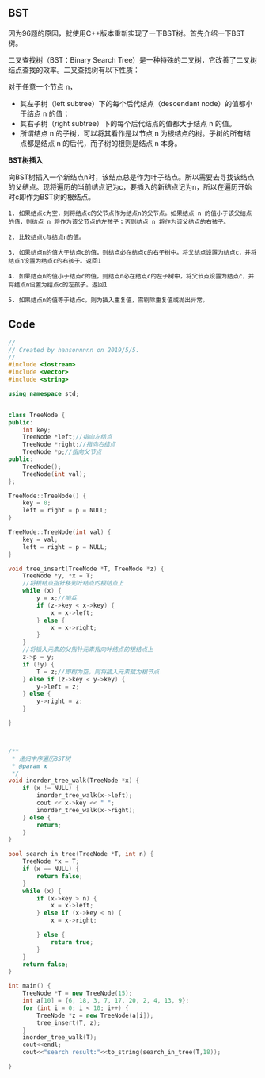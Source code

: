 ## BST
因为96题的原因，就使用C++版本重新实现了一下BST树。首先介绍一下BST树。

二叉查找树（BST：Binary Search Tree）是一种特殊的二叉树，它改善了二叉树结点查找的效率。二叉查找树有以下性质：

对于任意一个节点 n，

- 其左子树（left subtree）下的每个后代结点（descendant node）的值都小于结点 n 的值；
- 其右子树（right subtree）下的每个后代结点的值都大于结点 n 的值。
- 所谓结点 n 的子树，可以将其看作是以节点 n 为根结点的树。子树的所有结点都是结点 n 的后代，而子树的根则是结点 n 本身。

**BST树插入**

向BST树插入一个新结点n时，该结点总是作为叶子结点。所以需要去寻找该结点的父结点。现将遍历的当前结点记为c，要插入的新结点记为n，所以在遍历开始时c即作为BST树的根结点。
```
1. 如果结点c为空，则将结点c的父节点作为结点n的父节点。如果结点 n 的值小于该父结点的值，则结点 n 将作为该父节点的左孩子；否则结点 n 将作为该父结点的右孩子。

2. 比较结点c与结点n的值。

3. 如果结点n的值大于结点c的值，则结点必在结点c的右子树中。将父结点设置为结点c，并将结点n设置为结点c的右孩子。返回1

4. 如果结点n的值小于结点c的值，则结点n必在结点c的左子树中，将父节点设置为结点c，并将结点n设置为结点c的左孩子。返回1

5. 如果结点n的值等于结点c。则为插入重复值，需剔除重复值或抛出异常。
```

## Code
```C++
//
// Created by hansonnnnn on 2019/5/5.
//
#include <iostream>
#include <vector>
#include <string>

using namespace std;


class TreeNode {
public:
    int key;
    TreeNode *left;//指向左结点
    TreeNode *right;//指向右结点
    TreeNode *p;//指向父节点
public:
    TreeNode();
    TreeNode(int val);
};

TreeNode::TreeNode() {
    key = 0;
    left = right = p = NULL;
}

TreeNode::TreeNode(int val) {
    key = val;
    left = right = p = NULL;
}

void tree_insert(TreeNode *T, TreeNode *z) {
    TreeNode *y, *x = T;
    //将根结点指针移到叶结点的根结点上
    while (x) {
        y = x;//哨兵
        if (z->key < x->key) {
            x = x->left;
        } else {
            x = x->right;
        }
    }
    //将插入元素的父指针元素指向叶结点的根结点上
    z->p = y;
    if (!y) {
        T = z;//即树为空，则将插入元素赋为根节点
    } else if (z->key < y->key) {
        y->left = z;
    } else {
        y->right = z;
    }

}



/**
 * 递归中序遍历BST树
 * @param x
 */
void inorder_tree_walk(TreeNode *x) {
    if (x != NULL) {
        inorder_tree_walk(x->left);
        cout << x->key << " ";
        inorder_tree_walk(x->right);
    } else {
        return;
    }
}

bool search_in_tree(TreeNode *T, int n) {
    TreeNode *x = T;
    if (x == NULL) {
        return false;
    }
    while (x) {
        if (x->key > n) {
            x = x->left;
        } else if (x->key < n) {
            x = x->right;

        } else {
            return true;
        }
    }
    return false;
}

int main() {
    TreeNode *T = new TreeNode(15);
    int a[10] = {6, 18, 3, 7, 17, 20, 2, 4, 13, 9};
    for (int i = 0; i < 10; i++) {
        TreeNode *z = new TreeNode(a[i]);
        tree_insert(T, z);
    }
    inorder_tree_walk(T);
    cout<<endl;
    cout<<"search result:"<<to_string(search_in_tree(T,18));

}
